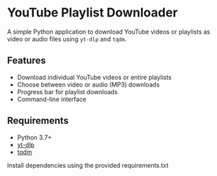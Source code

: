 # YouTube Playlist Downloader

A simple Python application to download YouTube videos or playlists as video or audio files using `yt-dlp` and `tqdm`.

## Features

- Download individual YouTube videos or entire playlists
- Choose between video or audio (MP3) downloads
- Progress bar for playlist downloads
- Command-line interface

## Requirements

- Python 3.7+
- [yt-dlp](https://github.com/yt-dlp/yt-dlp)
- [tqdm](https://github.com/tqdm/tqdm)

Install dependencies using the provided requirements.txt
